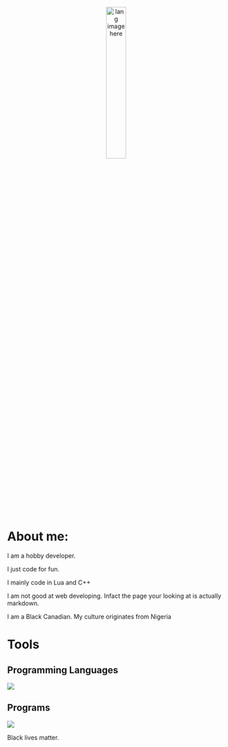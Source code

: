 <p align="center"><img width="30%" src="https://github.com/alansmathew/alansmathew/raw/master/lang.gif" alt="lang image here" /></p>

# About me:

I am a hobby developer.

I just code for fun.

I mainly code in Lua and C++

I am not good at web developing. Infact the page your looking at is actually markdown.

I am  a Black Canadian. My culture originates from Nigeria

# Tools

## Programming Languages
<p>
  <a href="https://skillicons.dev">
    <img src="https://skillicons.dev/icons?i=c,cpp,lua,py&perline=2" />
  </a>
</p>

## Programs
<p>
  <a href="https://skillicons.dev">
    <img src="https://skillicons.dev/icons?i=vscode,visualstudio,github,git,docker,dotnet,vim,idea&perline=2" />
  </a>
</p>

Black lives matter.

